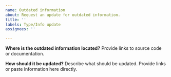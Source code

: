 ```yaml
---
name: Outdated information
about: Request an update for outdated information.
title: ''
labels: Type/Info update
assignees: ''

---
```


**Where is the outdated information located?**
Provide links to source code or documentation.

**How should it be updated?**
Describe what should be updated. Provide links or paste information here directly.
